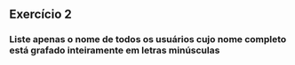 
## Exercício 2
### Liste apenas o nome de todos os usuários cujo nome completo está grafado inteiramente em letras minúsculas

